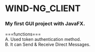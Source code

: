 # WIND-NG_CLIENT
### My first GUI project with JavaFX.

===functions===<br>
A. Used token authentication method.<br>
B. It can Send & Receive Direct Messages.

